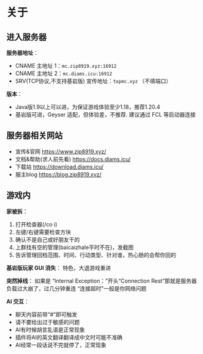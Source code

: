 # 关于

## 进入服务器

**服务器地址**：
- CNAME 主地址 1：`mc.zip8919.xyz:16912`
- CNAME 主地址 2：`mc.diams.icu:16912`
- SRV(TCP协议,不支持基岩版) 宣传地址：`topmc.xyz` （不填端口）

**版本**：
- Java版1.9以上可以进，为保证游戏体验至少1.18，推荐1.20.4
- 基岩版可进，Geyser 适配，但体验差，不推荐. 建议通过 FCL 等启动器连接

## 服务器相关网站

- 宣传&官网 https://www.zip8919.xyz/
- 文档&帮助(求人前先看) https://docs.diams.icu/
- 下载站 https://download.diams.icu/
- 服主blog https://blog.zip8919.xyz/

## 游戏内

**家被拆**：
1. 打开检查器(/co i)
2. 左键/右键需要检查方块
3. 确认不是自己或好朋友干的
4. 上群找有空的管理(baicaizhale平时不在)，发截图
5. 告诉管理回档范围、时间、行动类型、针对谁，热心肠的会帮你回的

**基岩版玩家 GUI 消失**：
特色，大退游戏重进

**突然掉线**：
如果是 “Internal Exception：”开头“Connection Rest”那就是服务器负载过大崩了，过几分钟重连
“连接超时”一般是你网络问题

**AI 交互**：
- 聊天内容前带“#”即可触发
- 请不要给出过于敏感的问题
- AI有时候胡言乱语是正常现象
- 插件将AI的英文翻译翻译成中文时可能不准确
- AI经常一段话说不完就停了，正常现象
